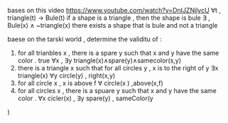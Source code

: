 bases on this video https://www.youtube.com/watch?v=DnIJZNjlycU
$\forall$t , triangle(t) -> Bule(t)
if a shape is a triangle , then the shape is bule 
$\exists$ , Bule(x)  $\land$  ~triangle(x) 
there exists a shape that is bule and not a triangle 


baese on the tarski world , determine the validitu of : 
1. for all trianbles x , there is a spare y such that x  and y have the same color . true 
$\forall$x , $\exists$y  triangle(x)$\land$spare(y)$\land$samecolor(s,y)
3. there is a triangle x such that for all circles y , x is to the right of y 
 $\exists$x triangle(x) $\forall$y circle(y)  , right(x,y) 
1.  for all circle x , x is above f 
$\forall$ circle(x ) ,above(x,f)
3. for all circles x  , there is a spuare y such that x and y have the same color . 
$\forall$x cicler(x) , $\exists$y spare(y) , sameColor(y 

)